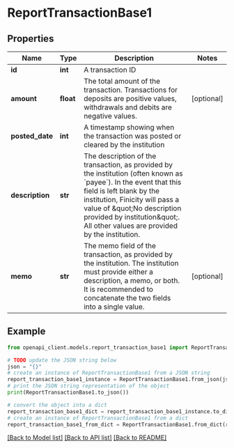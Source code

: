 # ReportTransactionBase1


## Properties

Name | Type | Description | Notes
------------ | ------------- | ------------- | -------------
**id** | **int** | A transaction ID | 
**amount** | **float** | The total amount of the transaction. Transactions for deposits are positive values, withdrawals and debits are negative values. | [optional] 
**posted_date** | **int** | A timestamp showing when the transaction was posted or cleared by the institution | 
**description** | **str** | The description of the transaction, as provided by the institution (often known as &#x60;payee&#x60;). In the event that this field is left blank by the institution, Finicity will pass a value of \&quot;No description provided by institution\&quot;. All other values are provided by the institution. | 
**memo** | **str** | The memo field of the transaction, as provided by the institution. The institution must provide either a description, a memo, or both. It is recommended to concatenate the two fields into a single value. | [optional] 

## Example

```python
from openapi_client.models.report_transaction_base1 import ReportTransactionBase1

# TODO update the JSON string below
json = "{}"
# create an instance of ReportTransactionBase1 from a JSON string
report_transaction_base1_instance = ReportTransactionBase1.from_json(json)
# print the JSON string representation of the object
print(ReportTransactionBase1.to_json())

# convert the object into a dict
report_transaction_base1_dict = report_transaction_base1_instance.to_dict()
# create an instance of ReportTransactionBase1 from a dict
report_transaction_base1_from_dict = ReportTransactionBase1.from_dict(report_transaction_base1_dict)
```
[[Back to Model list]](../README.md#documentation-for-models) [[Back to API list]](../README.md#documentation-for-api-endpoints) [[Back to README]](../README.md)


